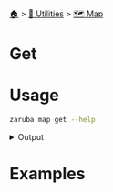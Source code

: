 <!--startTocHeader-->
[🏠](../../README.md) > [🔧 Utilities](../README.md) > [🗺️ Map](README.md)
# Get
<!--endTocHeader-->


# Usage

<!--startCode-->
```bash
zaruba map get --help
```
 
<details>
<summary>Output</summary>
 
```````
Get value from jsonMap at a particular key

Usage:
  zaruba map get <jsonMap> <strKey> [flags]

Examples:

> zaruba map get '{"server": "localhost", "port": 3306}' server
localhost


Flags:
  -h, --help   help for get
```````
</details>
<!--endCode-->

# Examples



<!--startTocSubtopic-->
<!--endTocSubtopic-->